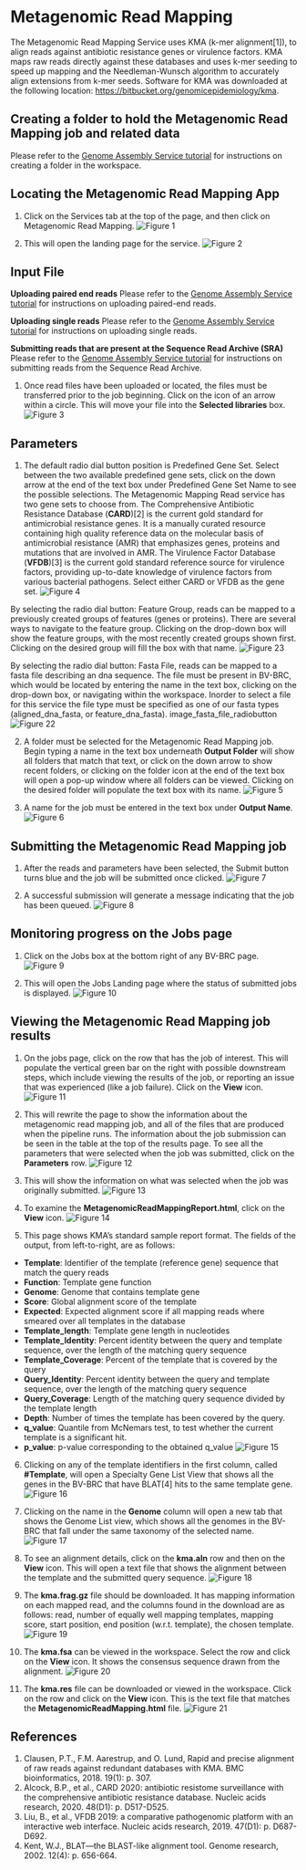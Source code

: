 # Metagenomic Read Mapping

The Metagenomic Read Mapping Service uses KMA (k-mer alignment[1]), to align reads against antibiotic resistance genes or virulence factors. KMA maps raw reads directly against these databases and uses k-mer seeding to speed up mapping and the Needleman-Wunsch algorithm to accurately align extensions from k-mer seeds. Software for KMA was downloaded at the following location: https://bitbucket.org/genomicepidemiology/kma.

## Creating a folder to hold the Metagenomic Read Mapping job and related data

Please refer to the [Genome Assembly Service tutorial](../genome_assembly/assembly.html) for instructions on creating a folder in the workspace.

## Locating the Metagenomic Read Mapping App

1.	Click on the Services tab at the top of the page, and then click on Metagenomic Read Mapping. 
![Figure 1](./images/Picture1.png "Figure 1")

2.	This will open the landing page for the service. 
![Figure 2](./images/Picture2.png "Figure 2")

## Input File

**Uploading paired end reads**
Please refer to the [Genome Assembly Service tutorial](../genome_assembly/assembly.html) for instructions on uploading paired-end reads. 

**Uploading single reads**
Please refer to the [Genome Assembly Service tutorial](../genome_assembly/assembly.html) for instructions on uploading single reads. 

**Submitting reads that are present at the Sequence Read Archive (SRA)**
Please refer to the [Genome Assembly Service tutorial](../genome_assembly/assembly.html) for instructions on submitting reads from the Sequence Read Archive. 

1.	Once read files have been uploaded or located, the files must be transferred prior to the job beginning.  Click on the icon of an arrow within a circle. This will move your file into the **Selected libraries** box. 
![Figure 3](./images/Picture3.png "Figure 3")

## Parameters

1.	The default radio dial button position is Predefined Gene Set.  Select between the two available predefined gene sets, click on the down arrow at the end of the text box under Predefined Gene Set Name to see the possible selections. The Metagenomic Mapping Read service has two gene sets to choose from. The Comprehensive Antibiotic Resistance Database (**CARD**)[2] is the current gold standard for antimicrobial resistance genes. It is a manually curated resource containing high quality reference data on the molecular basis of antimicrobial resistance (AMR) that emphasizes genes, proteins and mutations that are involved in AMR. The Virulence Factor Database (**VFDB**)[3] is the current gold standard reference source for virulence factors, providing up-to-date knowledge of virulence factors from various bacterial pathogens. Select either CARD or VFDB as the gene set. 
![Figure 4](./images/picture4_radiodials.png "Figure 4")

By selecting the radio dial button: Feature Group, reads can be mapped to a previously created groups of features (genes or proteins). There are several ways to navigate to the feature group. Clicking on the drop-down box will show the feature groups, with the most recently created groups shown first. Clicking on the desired group will fill the box with that name.
![Figure 23](./images/image_feature_group_radiobutton.png "Figure 23")

By selecting the radio dial button: Fasta File, reads can be mapped to a fasta file describing an dna sequence. The file must be present in BV-BRC, which would be located by entering the name in the text box, clicking on the drop-down box, or navigating within the workspace. Inorder to select a file for this service the file type must be specified as one of our fasta types (aligned_dna_fasta, or feature_dna_fasta).
image_fasta_file_radiobutton
![Figure 22](./images/image_fasta_file_radiobutton.png "Figure 22")

2.	A folder must be selected for the Metagenomic Read Mapping job. Begin typing a name in the text box underneath **Output Folder** will show all folders that match that text, or click on the down arrow to show recent folders, or clicking on the folder icon at the end of the text box will open a pop-up window where all folders can be viewed.  Clicking on the desired folder will populate the text box with its name. 
![Figure 5](./images/Picture5.png "Figure 5")

3.	A name for the job must be entered in the text box under **Output Name**.  
![Figure 6](./images/Picture6.png "Figure 6")

## Submitting the Metagenomic Read Mapping job

1.	After the reads and parameters have been selected, the Submit button turns blue and the job will be submitted once clicked. 
![Figure 7](./images/Picture7.png "Figure 7")

2.	A successful submission will generate a message indicating that the job has been queued. 
![Figure 8](./images/Picture8.png "Figure 8")

## Monitoring progress on the Jobs page

1.	Click on the Jobs box at the bottom right of any BV-BRC page. 
![Figure 9](./images/Picture9.png "Figure 9")

2.	This will open the Jobs Landing page where the status of submitted jobs is displayed. 
![Figure 10](./images/Picture10.png "Figure 10")

## Viewing the Metagenomic Read Mapping job results

1.	On the jobs page, click on the row that has the job of interest.  This will populate the vertical green bar on the right with possible downstream steps, which include viewing the results of the job, or reporting an issue that was experienced (like a job failure).  Click on the **View** icon. 
![Figure 11](./images/Picture11.png "Figure 11")

2.	This will rewrite the page to show the information about the metagenomic read mapping job, and all of the files that are produced when the pipeline runs.  The information about the job submission can be seen in the table at the top of the results page.  To see all the parameters that were selected when the job was submitted, click on the **Parameters** row. 
![Figure 12](./images/Picture12.png "Figure 12")

3.	This will show the information on what was selected when the job was originally submitted. 
![Figure 13](./images/Picture13.png "Figure 13")

4.	To examine the **MetagenomicReadMappingReport.html**, click on the **View** icon. 
![Figure 14](./images/Picture14.png "Figure 14")

5.	This page shows KMA’s standard sample report format. The fields of the output, from left-to-right, are as follows:
   * **Template**: Identifier of the template (reference gene) sequence that match the query reads
   * **Function**: Template gene function
   * **Genome**: Genome that contains template gene
   * **Score**: Global alignment score of the template
   * **Expected**: Expected alignment score if all mapping reads where smeared over all templates in the database
   * **Template_length**: Template gene length in nucleotides
   * **Template_Identity**: Percent identity between the query and template sequence, over the length of the matching query sequence
   * **Template_Coverage**: Percent of the template that is covered by the query
   * **Query_Identity**: Percent identity between the query and template sequence, over the length of the matching query sequence
   * **Query_Coverage**: Length of the matching query sequence divided by the template length
   * **Depth**: Number of times the template has been covered by the query.
   * **q_value**: Quantile from McNemars test, to test whether the current template is a significant hit.
   * **p_value**: p-value corresponding to the obtained q_value 
![Figure 15](./images/Picture15.png "Figure 15")

6.	Clicking on any of the template identifiers in the first column, called **#Template**, will open a Specialty Gene List View that shows all the genes in the BV-BRC that have BLAT[4] hits to the same template gene. 
![Figure 16](./images/Picture16.png "Figure 16")

7.	Clicking on the name in the **Genome** column will open a new tab that shows the Genome List view, which shows all the genomes in the BV-BRC that fall under the same taxonomy of the selected name. 
![Figure 17](./images/Picture17.png "Figure 17")

8.	To see an alignment details, click on the **kma.aln** row and then on the **View** icon.  This will open a text file that shows the alignment between the template and the submitted query sequence. 
![Figure 18](./images/Picture18.png "Figure 18")

9.	The **kma.frag.gz** file should be downloaded. It has mapping information on each mapped read, and the columns found in the download are as follows: read, number of equally well mapping templates, mapping score, start position, end position (w.r.t. template), the chosen template. 
![Figure 19](./images/Picture19.png "Figure 19")

10.	The **kma.fsa** can be viewed in the workspace. Select the row and click on the **View** icon.  It shows the consensus sequence drawn from the alignment. 
![Figure 20](./images/Picture20.png "Figure 20")

11.	The **kma.res** file can be downloaded or viewed in the workspace. Click on the row and click on the **View** icon.  This is the text file that matches the **MetagenomicReadMapping.html** file. 
![Figure 21](./images/Picture21.png "Figure 21")

## References 

1.	Clausen, P.T., F.M. Aarestrup, and O. Lund, Rapid and precise alignment of raw reads against redundant databases with KMA. BMC bioinformatics, 2018. 19(1): p. 307.
2.	Alcock, B.P., et al., CARD 2020: antibiotic resistome surveillance with the comprehensive antibiotic resistance database. Nucleic acids research, 2020. 48(D1): p. D517-D525.
3.	Liu, B., et al., VFDB 2019: a comparative pathogenomic platform with an interactive web interface. Nucleic acids research, 2019. 47(D1): p. D687-D692.
4.	Kent, W.J., BLAT—the BLAST-like alignment tool. Genome research, 2002. 12(4): p. 656-664.
